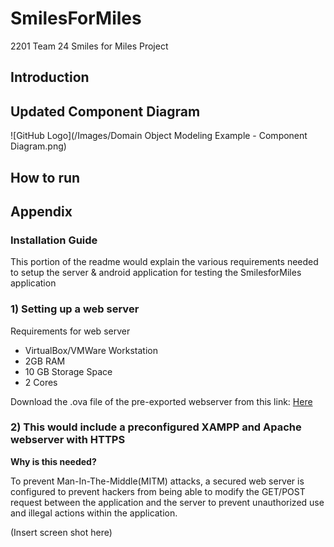 # SmilesForMiles
2201 Team 24 Smiles for Miles Project

## Introduction

## Updated Component Diagram
![GitHub Logo](/Images/Domain Object Modeling Example - Component Diagram.png)

## How to run

## Appendix

### Installation Guide
This portion of the readme would explain the various requirements needed to setup the server & android application for testing the SmilesforMiles application

### 1) Setting up a web server

Requirements for web server
  * VirtualBox/VMWare Workstation
  * 2GB RAM
  * 10 GB Storage Space
  * 2 Cores

  Download the .ova file of the pre-exported webserver from this link: [Here](https://drive.google.com/open?id=1p9gm9_exVeCiIgwtNIiAB_qnpEsXqFXJ)

### 2) This would include a preconfigured XAMPP and Apache webserver with HTTPS 

  **Why is this needed?**

  To prevent Man-In-The-Middle(MITM) attacks, a secured web server is configured to prevent hackers from being able to modify the GET/POST request between the application and the server to prevent unauthorized use and illegal actions within the application.

  (Insert screen shot here)
